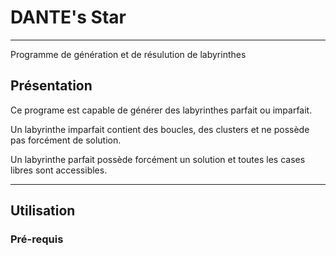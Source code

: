 # DANTE's Star
-------------------------
Programme de génération et de résulution de labyrinthes

## Présentation

Ce programe est capable de générer des labyrinthes parfait ou imparfait.  
  
Un labyrinthe imparfait contient des boucles, des clusters et ne possède pas forcément de solution.  



Un labyrinthe parfait possède forcément un solution et toutes les cases libres sont accessibles.  
  
  
--------------------------
## Utilisation

### Pré-requis